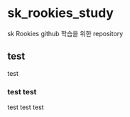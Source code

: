 # sk_rookies_study
sk Rookies github 학습을 위한 repository

## test

test

### test test

test test test



